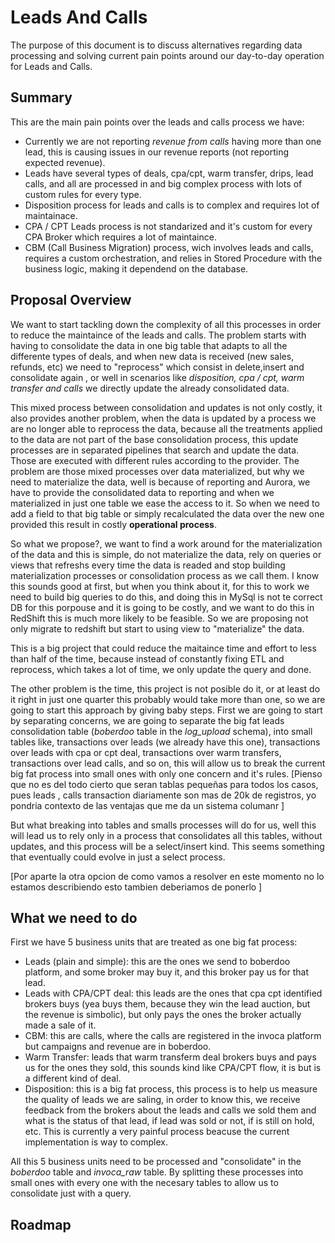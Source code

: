# Leads And Calls

The purpose of this document is to discuss alternatives regarding data processing and solving current pain points around our day-to-day operation for Leads and Calls.

## Summary
This are the main pain points over the leads and calls process we have:

- Currently we are not reporting _revenue from calls_ having more than one lead, this is causing issues in our revenue reports (not reporting expected revenue).
- Leads have several types of deals, cpa/cpt, warm transfer, drips, lead calls, and all are processed in and big complex process with lots of custom rules for every type.
- Disposition process for leads and calls is to complex and requires lot of maintainace.
- CPA / CPT Leads process is not standarized and it's custom for every CPA Broker which requires a lot of maintaince.
- CBM (Call Business Migration) process, wich involves leads and calls, requires a custom orchestration, and relies in Stored Procedure with the business logic, making it dependend on the database.

## Proposal Overview

We want to start tackling down the complexity of all this processes in order to reduce the maintaince of the leads and calls. The problem starts with having to consolidate the data in one big table that adapts to all the differente types of deals, and when new data is received (new sales, refunds, etc) we need to "reprocess" which consist in delete,insert and consolidate again , or well in scenarios like _disposition, cpa / cpt, warm transfer and calls_ we directly update the already consolidated data.

This mixed process between consolidation and updates is not only costly, it also provides another problem, when the data is updated by a process we are no longer able to reprocess the data, because all the treatments applied to the data are not part of the base consolidation process, this update processes are in separated pipelines that search and update the data. Those are executed with different rules according to the provider. The problem are those mixed processes over data materialized, but why we need to materialize the data, well is because of reporting and Aurora, we have to provide the consolidated data to reporting and when we materialized in just one table we ease the access to it. So when we need to add a field to that big table or simply recalculated the data over the new one provided this result in costly **operational process**.

So what we propose?, we want to find a work around for the materialization of the data and this is simple, do not materialize the data, rely on queries or views that refreshs every time the data is readed and stop building materialization processes or consolidation process as we call them. I know this sounds good at first, but when you think about it, for this to work we need to build big queries to do this, and doing this in MySql is not te correct DB for this porpouse and it is going to be costly, and we want to do this in RedShift this is much more likely to be feasible. So we are proposing not only migrate to redshift but start to using view to "materialize" the data.

This is a big project that could reduce the maitaince time and effort to less than half of the time, because instead of constantly fixing ETL and reprocess, which takes a lot of time, we only update the query and done. 

The other problem is the time, this project is not posible do it, or at least do it right in just one quarter this probably would take more than one, so we are going to start this approach by giving baby steps. First we are going to start by separating concerns,  we are going to separate the big fat leads consolidation table (_boberdoo_ table in the _log_upload_ schema), into small tables like, transactions over leads (we already have this one), transactions over leads with cpa or cpt deal, transactions over warm transfers, transactions over lead calls, and so on, this will allow us to break the current big fat process into small ones with only one concern and it's rules. [Pienso que no es del todo cierto que seran tablas pequeñas para todos los casos, pues leads , calls transaction diariamente son mas de  20k de registros, yo pondria contexto de las ventajas que me da un sistema columanr ]

But what breaking into tables and smalls processes will do for us, well this will lead us to rely only in a process that consolidates all this tables, without updates, and this process will be a select/insert kind. This seems  something that eventually could evolve in just a select process.

[Por aparte la otra opcion de como vamos a resolver en este momento no lo estamos describiendo esto tambien deberiamos de ponerlo ]
## What we need to do

First we have 5 business units that are treated as one big fat process:

- Leads (plain and simple): this are the ones we send to boberdoo platform, and some broker may buy it, and this broker pay us for that lead.
- Leads with CPA/CPT deal: this leads are the ones that cpa cpt identified brokers buys (yea buys them, because they win the lead auction, but the revenue is simbolic), but only pays the ones the broker actually made a sale of it.
- CBM: this are calls, where the calls are registered in the invoca platform but campaigns and revenue are in boberdoo.
- Warm Transfer: leads that warm transferm deal brokers buys and pays us for the ones they sold, this sounds kind like CPA/CPT flow, it is but is a different kind of deal.
- Disposition: this is a big fat process, this process is to help us measure the quality of leads we are saling, in order to know this, we receive feedback from the brokers about the leads and calls we sold them and what is the status of that lead, if lead was sold or not, if is still on hold, etc. This is currently a very painful process beacuse the current implementation is way to complex.

All this 5 business units need to be processed and "consolidate" in the _boberdoo_ table and _invoca_raw_ table. By splitting these processes into small ones with every one with the necesary tables to allow us to consolidate just with a query.

## Roadmap
